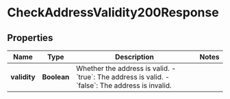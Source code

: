 

# CheckAddressValidity200Response


## Properties

| Name | Type | Description | Notes |
|------------ | ------------- | ------------- | -------------|
|**validity** | **Boolean** | Whether the address is valid. - &#x60;true&#x60;: The address is valid. - &#x60;false&#x60;: The address is invalid.  |  |



